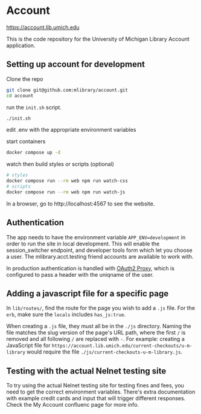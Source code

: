 # Account

https://account.lib.umich.edu

This is the code repository for the University of Michigan Library Account application.

## Setting up account for development

Clone the repo

```bash
git clone git@github.com:mlibrary/account.git
cd account
```

run the `init.sh` script. 
```bash
./init.sh
```

edit .env with the appropriate environment variables 

start containers

```bash
docker compose up -d
```

watch then build styles or scripts (optional)

```bash
# styles
docker compose run --rm web npm run watch-css
# scripts
docker compose run --rm web npm run watch-js
```

In a browser, go to http://localhost:4567 to see the website.

## Authentication
The app needs to have the environment variable `APP_ENV=development` in order
to run the site in local development. This will enable the session_switcher
endpoint, and developer tools form which let you choose a user. The
mlibrary.acct.testing friend accounts are available to work with.

In production authentication is handled with [OAuth2
Proxy](https://oauth2-proxy.github.io/oauth2-proxy/), which is configured to
pass a header with the uniqname of the user.


## Adding a javascript file for a specific page
In `lib/routes/`, find the route for the page you wish to add a `.js` file. For
the `erb`, make sure the `locals` includes `has_js:true`.

When creating a `.js` file, they must all be in the `./js` directory. Naming
the file matches the slug version of the page's URL path, where the first `/`
is removed and all following `/` are replaced with `-`. For example: creating a
JavaScript file for
`https://account.lib.umich.edu/current-checkouts/u-m-library` would require the
file `./js/current-checkouts-u-m-library.js`.

## Testing with the actual Nelnet testing site
To try using the actual Nelnet testing site for testing fines and fees, you
need to get the correct environment variables. There's extra documentation with
example credit cards and input that will trigger different responses. Check the
My Account confluenc page for more info.
